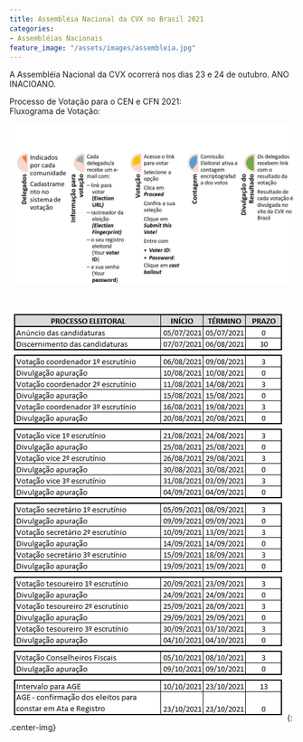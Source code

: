 ```yaml
---
title: Assembléia Nacional da CVX no Brasil 2021
categories:
- Assembléias Nacionais
feature_image: "/assets/images/assembleia.jpg"
---
```


A Assembléia Nacional da CVX ocorrerá nos dias 23 e 24 de outubro.
ANO INACIOANO.

<!-- more -->

Processo de Votação para o CEN e CFN 2021:
<br>
Fluxograma de Votação:

![Fluxograma de votação](/assets/images/Fluxograma-de-Votacao.webp)

<br>

![Cronograma de votação](/assets/images/cronograma-de-votacao.webp#center){: .center-img}
